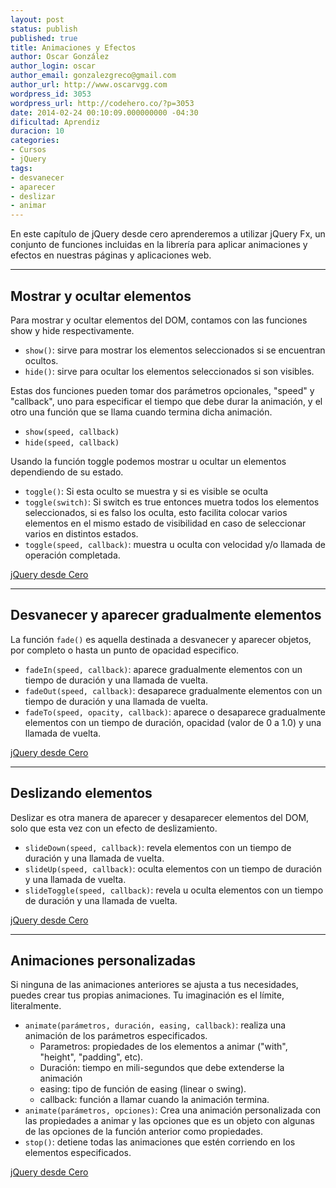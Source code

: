 ```yaml
---
layout: post
status: publish
published: true
title: Animaciones y Efectos
author: Oscar González
author_login: oscar
author_email: gonzalezgreco@gmail.com
author_url: http://www.oscarvgg.com
wordpress_id: 3053
wordpress_url: http://codehero.co/?p=3053
date: 2014-02-24 00:10:09.000000000 -04:30
dificultad: Aprendiz
duracion: 10
categories:
- Cursos
- jQuery
tags:
- desvanecer
- aparecer
- deslizar
- animar
---
```

<p>En este capítulo de jQuery desde cero aprenderemos a utilizar jQuery Fx, un conjunto de funciones incluidas en la librería para aplicar animaciones y efectos en nuestras páginas y aplicaciones web.</p>

<hr />

<h2>Mostrar y ocultar elementos</h2>

<p>Para mostrar y ocultar elementos del DOM, contamos con las funciones show y hide respectivamente.</p>

<ul>
<li><code>show()</code>: sirve para mostrar los elementos seleccionados si se encuentran ocultos.</li>
<li><code>hide()</code>: sirve para ocultar los elementos seleccionados si son visibles.</li>
</ul>

<p>Estas dos funciones pueden tomar dos parámetros opcionales, "speed" y "callback", uno para especificar el tiempo que debe durar la animación, y el otro una función que se llama cuando termina dicha animación.</p>

<ul>
<li><code>show(speed, callback)</code></li>
<li><code>hide(speed, callback)</code></li>
</ul>

<p>Usando la función toggle podemos mostrar u ocultar un elementos dependiendo de su estado.</p>

<ul>
<li><code>toggle()</code>: Si esta oculto se muestra y si es visible se oculta</li>
<li><code>toggle(switch)</code>: Si switch es true entonces muetra todos los elementos seleccionados, si es falso los oculta, esto facilita colocar varios elementos en el mismo estado de visibilidad en caso de seleccionar varios en distintos estados.</li>
<li><code>toggle(speed, callback)</code>: muestra u oculta con velocidad y/o llamada de operación completada.</li>
</ul>

<p><a class="jsbin-embed" href="http://jsbin.com/godav/3/embed?html,js,output">jQuery desde Cero</a><script src="http://static.jsbin.com/js/embed.js"></script></p>

<hr />

<h2>Desvanecer y aparecer gradualmente elementos</h2>

<p>La función <code>fade()</code> es aquella destinada a desvanecer y aparecer objetos, por completo o hasta un punto de opacidad especifico.</p>

<ul>
<li><code>fadeIn(speed, callback)</code>: aparece gradualmente elementos con un tiempo de duración y una llamada de vuelta.</li>
<li><code>fadeOut(speed, callback)</code>: desaparece gradualmente elementos con un tiempo de duración y una llamada de vuelta.</li>
<li><code>fadeTo(speed, opacity, callback)</code>: aparece o desaparece gradualmente elementos con un tiempo de duración, opacidad (valor de 0 a 1.0) y una llamada de vuelta.</li>
</ul>

<p><a class="jsbin-embed" href="http://jsbin.com/tihar/1/embed?html,js,output">jQuery desde Cero</a><script src="http://static.jsbin.com/js/embed.js"></script></p>

<hr />

<h2>Deslizando elementos</h2>

<p>Deslizar es otra manera de aparecer y desaparecer elementos del DOM, solo que esta vez con un efecto de deslizamiento.</p>

<ul>
<li><code>slideDown(speed, callback)</code>: revela elementos con un tiempo de duración y una llamada de vuelta.</li>
<li><code>slideUp(speed, callback)</code>: oculta elementos con un tiempo de duración y una llamada de vuelta.</li>
<li><code>slideToggle(speed, callback)</code>: revela u oculta elementos con un tiempo de duración y una llamada de vuelta.</li>
</ul>

<p><a class="jsbin-embed" href="http://jsbin.com/comep/1/embed?html,js,output">jQuery desde Cero</a><script src="http://static.jsbin.com/js/embed.js"></script></p>

<hr />

<h2>Animaciones personalizadas</h2>

<p>Si ninguna de las animaciones anteriores se ajusta a tus necesidades, puedes crear tus propias animaciones. Tu imaginación es el límite, literalmente.</p>

<ul>
<li><code>animate(parámetros, duración, easing, callback)</code>: realiza una animación de los parámetros especificados. 

<ul>
<li>Parametros: propiedades de los elementos a animar ("with", "height", "padding", etc).</li>
<li>Duración: tiempo en mili-segundos que debe extenderse la animación</li>
<li>easing: tipo de función de easing (linear o swing).</li>
<li>callback: función a llamar cuando la animación termina.</li>
</ul></li>
<li><code>animate(parámetros, opciones)</code>: Crea una animación personalizada con las propiedades a animar y las opciones que es un objeto con algunas de las opciones de la función anterior como propiedades.</li>
<li><code>stop()</code>: detiene todas las animaciones que estén corriendo en los elementos especificados.</li>
</ul>

<p><a class="jsbin-embed" href="http://jsbin.com/comep/1/embed?html,js,output">jQuery desde Cero</a><script src="http://static.jsbin.com/js/embed.js"></script></p>
